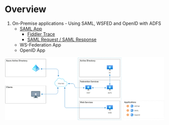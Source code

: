 # Overview

1. On-Premise applications - Using SAML, WSFED and OpenID with ADFS
    - [SAML App](/2-On-Premise-Apps-AD-Auth/OnPremApp-SAML-ADFS.md)
        - [Fiddler Trace](/2-On-Premise-Apps-AD-Auth/OnPremApp-SAML-ADFS-Fiddler.md)
        - [SAML Request / SAML Response](/2-On-Premise-Apps-AD-Auth/OnPremApp-SAML-Response.md)
    - WS-Federation App
    - OpenID App

![Overview](/img/2-OnPrem-Overview.png)